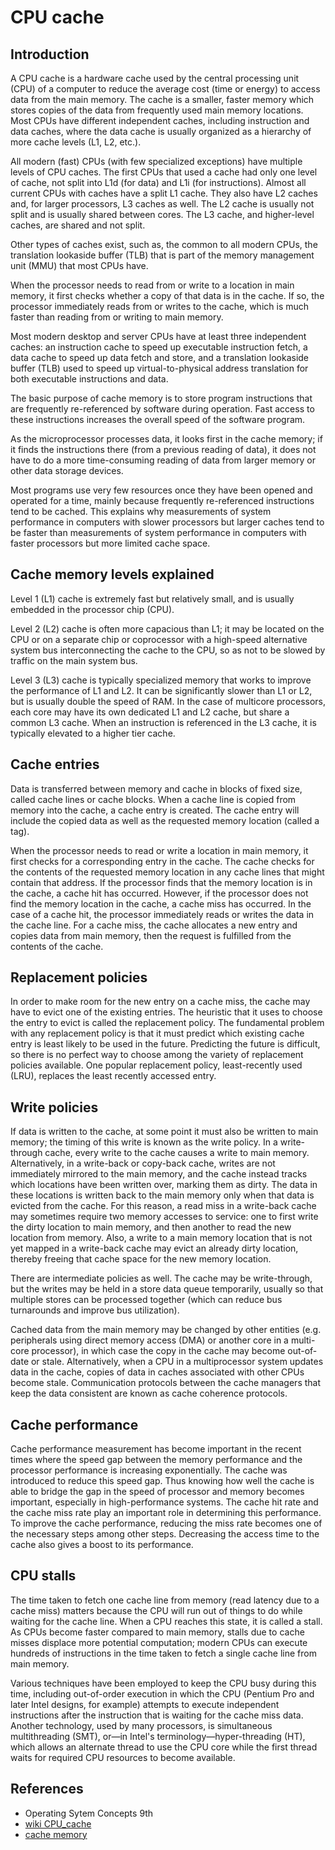 # CPU cache

## Introduction

A CPU cache is a hardware cache used by the central processing unit (CPU) of a computer to reduce the average
cost (time or energy) to access data from the main memory. The cache is a smaller, faster memory which stores
copies of the data from frequently used main memory locations. Most CPUs have different independent caches,
including instruction and data caches, where the data cache is usually organized as a hierarchy of more cache
levels (L1, L2, etc.).


All modern (fast) CPUs (with few specialized exceptions) have multiple levels of CPU caches. The first CPUs
that used a cache had only one level of cache, not split into L1d (for data) and L1i (for instructions). Almost
all current CPUs with caches have a split L1 cache. They also have L2 caches and, for larger processors, L3
caches as well. The L2 cache is usually not split and is usually shared between cores. The L3 cache, and
higher-level caches, are shared and not split.


Other types of caches exist, such as, the common to all modern CPUs, the translation lookaside buffer (TLB) that
is part of the memory management unit (MMU) that most CPUs have.


When the processor needs to read from or write to a location in main memory, it first checks whether a copy of
that data is in the cache. If so, the processor immediately reads from or writes to the cache, which is much
faster than reading from or writing to main memory.

Most modern desktop and server CPUs have at least three independent caches: an instruction cache to speed up
executable instruction fetch, a data cache to speed up data fetch and store, and a translation lookaside buffer
(TLB) used to speed up virtual-to-physical address translation for both executable instructions and data.


The basic purpose of cache memory is to store program instructions that are frequently re-referenced by software
during operation. Fast access to these instructions increases the overall speed of the software program.

As the microprocessor processes data, it looks first in the cache memory; if it finds the instructions there (from
a previous reading of data), it does not have to do a more time-consuming reading of data from larger memory or
other data storage devices.

Most programs use very few resources once they have been opened and operated for a time, mainly because frequently
re-referenced instructions tend to be cached. This explains why measurements of system performance in computers
with slower processors but larger caches tend to be faster than measurements of system performance in computers
with faster processors but more limited cache space.


## Cache memory levels explained

Level 1 (L1) cache is extremely fast but relatively small, and is usually embedded in the processor chip (CPU).

Level 2 (L2) cache is often more capacious than L1; it may be located on the CPU or on a separate chip or
coprocessor with a high-speed alternative system bus interconnecting the cache to the CPU, so as not to be slowed
by traffic on the main system bus.

Level 3 (L3) cache is typically specialized memory that works to improve the performance of L1 and L2. It can be
significantly slower than L1 or L2, but is usually double the speed of RAM. In the case of multicore processors,
each core may have its own dedicated L1 and L2 cache, but share a common L3 cache. When an instruction is referenced
in the L3 cache, it is typically elevated to a higher tier cache.


## Cache entries
Data is transferred between memory and cache in blocks of fixed size, called cache lines or cache blocks.
When a cache line is copied from memory into the cache, a cache entry is created. The cache entry will
include the copied data as well as the requested memory location (called a tag).

When the processor needs to read or write a location in main memory, it first checks for a corresponding
entry in the cache. The cache checks for the contents of the requested memory location in any cache lines
that might contain that address. If the processor finds that the memory location is in the cache, a cache
hit has occurred. However, if the processor does not find the memory location in the cache, a cache miss
has occurred. In the case of a cache hit, the processor immediately reads or writes the data in the cache
line. For a cache miss, the cache allocates a new entry and copies data from main memory, then the request
is fulfilled from the contents of the cache.


## Replacement policies
In order to make room for the new entry on a cache miss, the cache may have to evict one of the existing
entries. The heuristic that it uses to choose the entry to evict is called the replacement policy. The
fundamental problem with any replacement policy is that it must predict which existing cache entry is least
likely to be used in the future. Predicting the future is difficult, so there is no perfect way to choose
among the variety of replacement policies available. One popular replacement policy, least-recently used
(LRU), replaces the least recently accessed entry.


## Write policies
If data is written to the cache, at some point it must also be written to main memory; the timing of this
write is known as the write policy. In a write-through cache, every write to the cache causes a write to
main memory. Alternatively, in a write-back or copy-back cache, writes are not immediately mirrored to the
main memory, and the cache instead tracks which locations have been written over, marking them as dirty.
The data in these locations is written back to the main memory only when that data is evicted from the cache.
For this reason, a read miss in a write-back cache may sometimes require two memory accesses to service:
one to first write the dirty location to main memory, and then another to read the new location from memory.
Also, a write to a main memory location that is not yet mapped in a write-back cache may evict an already
dirty location, thereby freeing that cache space for the new memory location.

There are intermediate policies as well. The cache may be write-through, but the writes may be held in a
store data queue temporarily, usually so that multiple stores can be processed together (which can reduce
bus turnarounds and improve bus utilization).

Cached data from the main memory may be changed by other entities (e.g. peripherals using direct memory
access (DMA) or another core in a multi-core processor), in which case the copy in the cache may become
out-of-date or stale. Alternatively, when a CPU in a multiprocessor system updates data in the cache, copies
of data in caches associated with other CPUs become stale. Communication protocols between the cache managers
that keep the data consistent are known as cache coherence protocols.


## Cache performance
Cache performance measurement has become important in the recent times where the speed gap between the
memory performance and the processor performance is increasing exponentially. The cache was introduced to
reduce this speed gap. Thus knowing how well the cache is able to bridge the gap in the speed of processor
and memory becomes important, especially in high-performance systems. The cache hit rate and the cache
miss rate play an important role in determining this performance. To improve the cache performance,
reducing the miss rate becomes one of the necessary steps among other steps. Decreasing the access time
to the cache also gives a boost to its performance.


## CPU stalls
The time taken to fetch one cache line from memory (read latency due to a cache miss) matters because
the CPU will run out of things to do while waiting for the cache line. When a CPU reaches this state,
it is called a stall. As CPUs become faster compared to main memory, stalls due to cache misses displace
more potential computation; modern CPUs can execute hundreds of instructions in the time taken to fetch
a single cache line from main memory.

Various techniques have been employed to keep the CPU busy during this time, including out-of-order execution
in which the CPU (Pentium Pro and later Intel designs, for example) attempts to execute independent
instructions after the instruction that is waiting for the cache miss data. Another technology, used by
many processors, is simultaneous multithreading (SMT), or—​​in Intel's terminology—​​hyper-threading (HT),
which allows an alternate thread to use the CPU core while the first thread waits for required CPU resources
to become available.


## References
 - Operating Sytem Concepts 9th
 - [wiki CPU_cache](https://en.wikipedia.org/wiki/CPU_cache)
 - [cache memory](http://searchstorage.techtarget.com/definition/cache-memory)
